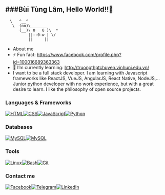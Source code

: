 

<!--
**lam3082004/lam3082004** is a ✨ _special_ ✨ repository because its `README.md` (this file) appears on your GitHub profile.

Here are some ideas to get you started:

- 🔭 I’m currently working on ...
- 🌱 I’m currently learning ...
- 👯 I’m looking to collaborate on ...
- 🤔 I’m looking for help with ...
- 💬 Ask me about ...
- 📫 How to reach me: ...
- 😄 Pronouns: ...
- ⚡ Fun fact: ...
-->
###Bùi Tùng Lâm, Hello World!!👋
----------------------------------------
      \   ^__^
       \  (oo)\_______
          (__)\ 0   0 )\  *
              ||--0-w | \/
              ||     ||
- About me
- ⚡ Fun fact: https://www.facebook.com/profile.php?id=100016689363363
- 🌱 I’m currently learning: http://truongthptchuyen.vinhuni.edu.vn/
- I want to be a full stack developer. I am learning with Javascript frameworks like ReactJS, VueJS, AngularJS, React Native, NodeJS,... 
Junior python developer with no work experience, but with a great desire to learn. I like the philosophy of open source projects.
### Languages & Frameworks
[![HTML](https://img.shields.io/badge/HTML-FAD7A0?style=for-the-badge&logo=HTML5&logoColor=white)](https://html.com/)[![CSS](https://img.shields.io/badge/CSS-F8D1A4?style=for-the-badge&logo=CSS3&logoColor=white)](http://www.css3.com/)[![JavaScript](https://img.shields.io/badge/JavaScript-F5CBA7?style=for-the-badge&logo=javascript&logoColor=white)](http://www.ecmascript.org/)[![Python](https://img.shields.io/badge/Python-F1C3A0?style=for-the-badge&logo=python&logoColor=white)](https://www.python.org/)
### Databases
[![MySQL](https://img.shields.io/badge/MySQL-FAD7A0?style=for-the-badge&logo=mysql&logoColor=white)](http://www.ecmascript.org/)[![MySQL](https://img.shields.io/badge/MongoDB-F8D1A4?style=for-the-badge&logo=MongoDB&logoColor=white)](https://www.mongodb.com/)
### Tools
[![Linux](https://img.shields.io/badge/Linux-FAD7A0?style=for-the-badge&logo=linux&logoColor=white)](https://ubuntu.com/)[![Bash](https://img.shields.io/badge/Bash-F8D1A4?style=for-the-badge&logo=gnu-bash&logoColor=white)](https://www.gnu.org/software/bash/)[![Git](https://img.shields.io/badge/Git-F5CBA7?style=for-the-badge&logo=git&logoColor=white)](https://git-scm.com/)
### Contact me
[![Facebook](https://img.shields.io/badge/Telegram-FAD7A0?style=for-the-badge&logo=discord&logoColor=white)](https://www.facebook.com/profile.php?id=100016689363363)[![Telegram](https://img.shields.io/badge/Telegram-FAD7A0?style=for-the-badge&logo=discord&logoColor=white)](https://t.me/lam3082004)[![LinkedIn](https://img.shields.io/badge/LinkedIn-F8D1A4?style=for-the-badge&logo=linkedin&logoColor=white)](https://www.linkedin.com/in/l%C3%A2m-b%C3%B9i-16748a21a/)
